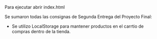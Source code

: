 

Para ejecutar abrir index.html 

Se sumaron todas las consignas de Segunda Entrega del Proyecto Final:
* Se utilizo LocalStorage para mantener productos en el carrtio de compras dentro de la tienda.




